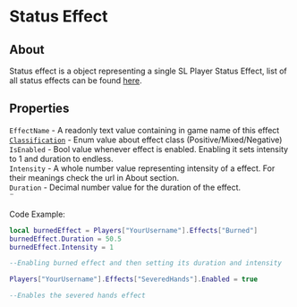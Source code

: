# Status Effect

## About
Status effect is a object representing a single SL Player Status Effect, list of all status effects can be found [here](https://en.scpslgame.com/index.php?title=Status_Effects).

## Properties
`EffectName` - A readonly text value containing in game name of this effect<br>
[`Classification`](https://github.com/davidsebesta1/LuaLabPlugin/blob/master/Docs/Objects/Enums/EffectClassification.md) - Enum value about effect class (Positive/Mixed/Negative)<br>
`IsEnabled` - Bool value whenever effect is enabled. Enabling it sets intensity to 1 and duration to endless.<br>
`Intensity` - A whole number value representing intensity of a effect. For their meanings check the url in About section.<br>
`Duration` - Decimal number value for the duration of the effect.<br>¨

Code Example:

```lua
local burnedEffect = Players["YourUsername"].Effects["Burned"]
burnedEffect.Duration = 50.5
burnedEffect.Intensity = 1

--Enabling burned effect and then setting its duration and intensity
```

```lua
Players["YourUsername"].Effects["SeveredHands"].Enabled = true

--Enables the severed hands effect
```
